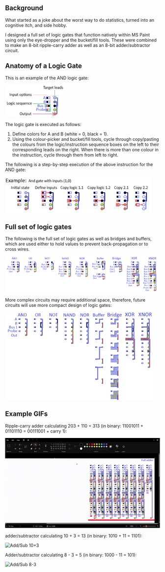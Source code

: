 ## Background

What started as a joke about the worst way to do statistics, turned into an cognitive itch, and side hobby. 

I designed a full set of logic gates that function natively within MS Paint using only the eye-dropper and the bucket/fill tools. These were combined to make an 8-bit ripple-carry adder as well as an 8-bit adder/subtractor circuit.

## Anatomy of a Logic Gate 

This is an example of the AND logic gate:

![Logic Gate Anatomy](media/logic_gate_anatomy.png)

The logic gate is executed as follows:
1. Define colors for A and B (white = 0, black  = 1). 
2. Using the colour-picker and bucket/fill tools, cycle through copy/pasting the colours from the logic/instruction sequence boxes on the left to their corresponding leads on the right. When there is more than one colour in the instruction, cycle through them from left to right. 

The following is a step-by-step execution of the above instruction for the AND gate:

![example_AND](media/example_AND_logic_gate.png)

## Full set of logic gates

The following is the full set of logic gates as well as bridges and buffers, which are used either to hold values to prevent back-propagation or to cross wires.

![logic_gates_large](circuits/large_leads/logic_gates.png)

More complex circuits may require additional space, therefore, future circuits will use more compact design of logic gates:

![logic_gates_mini](circuits/logic_gates.png)

## Example GIFs
Ripple-carry adder calculating 203 + 110 = 313 (in binary: 11001011 + 01101110 = 00111001 + carry 1):

![ripple](media/8_bit_ripple_adder.gif)

adder/subtractor calculating 10 + 3 = 13 (in binary: 1010 + 11 = 1101):

![Add/Sub 10+3](media/add_sub_10+3.gif)

Adder/subtractor calculating 8 - 3 = 5 (in binary: 1000 - 11 = 101):

![Add/Sub 8-3](media/add_sub_8-3.gif)


